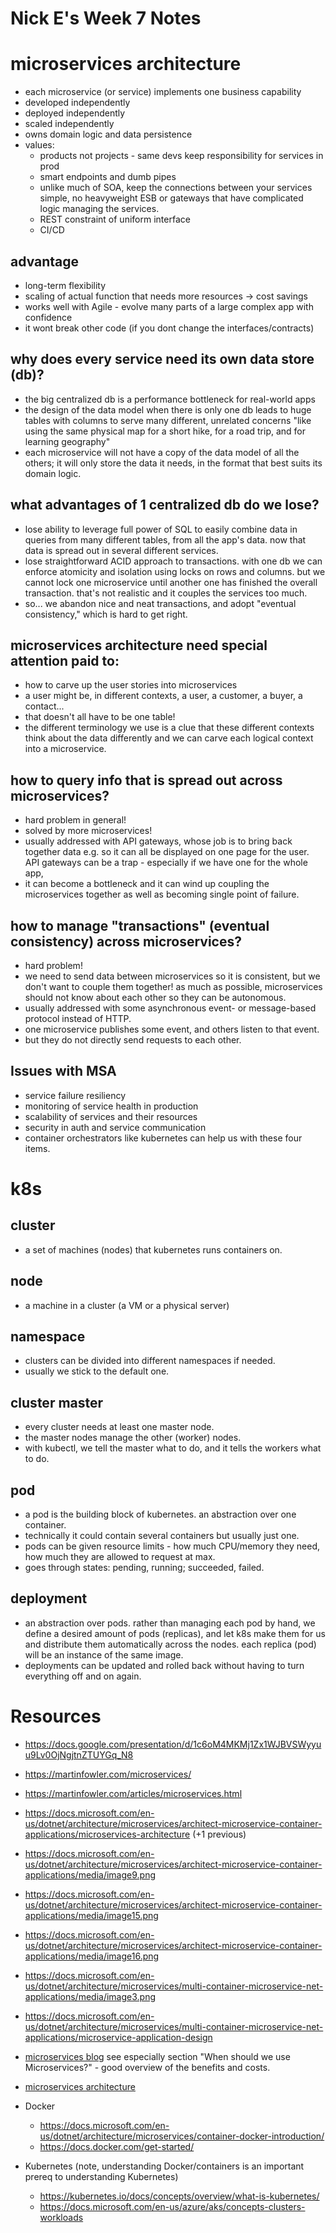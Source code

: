 # Nick E's Week 7 Notes

# microservices architecture

- each microservice (or service) implements one business capability
- developed independently
- deployed independently
- scaled independently
- owns domain logic and data persistence
- values:
  - products not projects - same devs keep responsibility for services in prod
  - smart endpoints and dumb pipes
  - unlike much of SOA, keep the connections between your services simple, no heavyweight ESB or gateways that have complicated logic managing the services.
  - REST constraint of uniform interface
  - CI/CD

## advantage

- long-term flexibility
- scaling of actual function that needs more resources -> cost savings
- works well with Agile - evolve many parts of a large complex app with confidence
- it wont break other code (if you dont change the interfaces/contracts)

## why does every service need its own data store (db)?

- the big centralized db is a performance bottleneck for real-world apps
- the design of the data model when there is only one db leads to huge tables with columns to serve many different, unrelated concerns
  "like using the same physical map for a short hike, for a road trip, and
  for learning geography"
- each microservice will not have a copy of the data model of all the others; it will only store the data it needs, in the format that best suits its domain logic.

## what advantages of 1 centralized db do we lose?

- lose ability to leverage full power of SQL to easily combine data in queries from many different tables, from all the app's data. now that data is spread out in several different services.
- lose straightforward ACID approach to transactions. with one db we can enforce atomicity and isolation using locks on rows and columns.
  but we cannot lock one microservice until another one has finished
  the overall transaction. that's not realistic and it couples the services too much.
- so... we abandon nice and neat transactions, and adopt "eventual consistency," which is hard to get right.

## microservices architecture need special attention paid to:

- how to carve up the user stories into microservices
- a user might be, in different contexts, a user, a customer, a buyer, a contact...
- that doesn't all have to be one table!
- the different terminology we use is a clue that these different contexts
  think about the data differently and we can carve each logical context into a microservice.

## how to query info that is spread out across microservices?

- hard problem in general!
- solved by more microservices!
- usually addressed with API gateways, whose job is to bring back
  together data e.g. so it can all be displayed on one page for the user.
  API gateways can be a trap - especially if we have one for the whole app,
- it can become a bottleneck and it can wind up coupling the microservices together as well as becoming single point of failure.

## how to manage "transactions" (eventual consistency) across microservices?

- hard problem!
- we need to send data between microservices so it is consistent, but we don't want to couple them together! as much as possible, microservices should not know about each other so they can be autonomous.
- usually addressed with some asynchronous event- or message-based protocol instead of HTTP.
- one microservice publishes some event, and others listen to that event.
- but they do not directly send requests to each other.

## Issues with MSA

- service failure resiliency
- monitoring of service health in production
- scalability of services and their resources
- security in auth and service communication
- container orchestrators like kubernetes can help us with these four items.

# k8s

## cluster

- a set of machines (nodes) that kubernetes runs containers on.

## node

- a machine in a cluster (a VM or a physical server)

## namespace

- clusters can be divided into different namespaces if needed.
- usually we stick to the default one.

## cluster master

- every cluster needs at least one master node.
- the master nodes manage the other (worker) nodes.
- with kubectl, we tell the master what to do, and it tells the workers what to do.

## pod

- a pod is the building block of kubernetes. an abstraction over one container.
- technically it could contain several containers but usually just one.
- pods can be given resource limits - how much CPU/memory they need,
  how much they are allowed to request at max.
- goes through states: pending, running; succeeded, failed.

## deployment

- an abstraction over pods. rather than managing each pod by hand,
  we define a desired amount of pods (replicas), and let k8s make them for us and distribute them automatically across the nodes. each replica (pod) will be an instance of the same image.
- deployments can be updated and rolled back without having to turn everything off and on again.

# Resources

- https://docs.google.com/presentation/d/1c6oM4MKMj1Zx1WJBVSWyyuu9Lv0OjNgjtnZTUYGq_N8
- https://martinfowler.com/microservices/
- https://martinfowler.com/articles/microservices.html

- https://docs.microsoft.com/en-us/dotnet/architecture/microservices/architect-microservice-container-applications/microservices-architecture (+1 previous)

- https://docs.microsoft.com/en-us/dotnet/architecture/microservices/architect-microservice-container-applications/media/image9.png
- https://docs.microsoft.com/en-us/dotnet/architecture/microservices/architect-microservice-container-applications/media/image15.png
- https://docs.microsoft.com/en-us/dotnet/architecture/microservices/architect-microservice-container-applications/media/image16.png
- https://docs.microsoft.com/en-us/dotnet/architecture/microservices/multi-container-microservice-net-applications/media/image3.png

- https://docs.microsoft.com/en-us/dotnet/architecture/microservices/multi-container-microservice-net-applications/microservice-application-design

- [microservices blog](https://martinfowler.com/microservices/)
  see especially section "When should we use Microservices?" - good overview of the benefits and costs.

- [microservices architecture](https://martinfowler.com/microservices/)
- Docker
  - https://docs.microsoft.com/en-us/dotnet/architecture/microservices/container-docker-introduction/
  - https://docs.docker.com/get-started/
- Kubernetes (note, understanding Docker/containers is an important prereq to understanding Kubernetes)
  - https://kubernetes.io/docs/concepts/overview/what-is-kubernetes/
  - https://docs.microsoft.com/en-us/azure/aks/concepts-clusters-workloads
